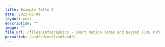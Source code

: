 ```yaml
---
title: Example Title 2
date: 2023-05-09
layout: post
description: ""
image: ""
file_url: /files/Infographics - Smart Nation Today and Beyond (COS Infographics 2023).pdf
permalink: /asdfsdzasdfasdfasdf/
---
```

